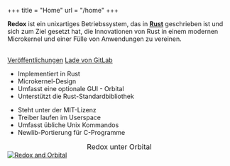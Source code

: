 +++
title = "Home"
url = "/home"
+++
<div class="row install-row">
  <div class="col-md-8">
    <p class="pitch">
    <b>Redox</b> ist ein unixartiges Betriebssystem, das in <a style="color: inherit;" href="https://www.rust-lang.org/"><b>Rust</b></a>
      geschrieben ist und sich zum Ziel gesetzt hat, die Innovationen von Rust in einem modernen Microkernel und einer Fülle von Anwendungen zu vereinen.
    </p>
  </div>
  <div class="col-md-4 install-box">
    <br/>
    <a class="btn btn-primary" href="https://gitlab.redox-os.org/redox-os/redox/releases">Veröffentlichungen</a>
    <a class="btn btn-default" href="https://gitlab.redox-os.org/redox-os/redox/">Lade von GitLab</a>
  </div>
</div>
<div class="row features">
  <div class="col-md-6">
    <ul class="laundry-list" style="margin-bottom: 0px;">
      <li>Implementiert in Rust</li>
      <li>Microkernel-Design</li>
      <li>Umfasst eine optionale GUI - Orbital</li>
      <li>Unterstützt die Rust-Standardbibliothek</li>
    </ul>
  </div>
  <div class="col-md-6">
    <ul class="laundry-list">
      <li>Steht unter der MIT-Lizenz</li>
      <li>Treiber laufen im Userspace</li>
      <li>Umfasst übliche Unix Kommandos</li>
      <li>Newlib-Portierung für C-Programme</li>
    </ul>
  </div>
</div>
<div class="row features">
  <div class="col-sm-12">
    <div style="font-size: 16px; text-align: center;">
      Redox unter Orbital
    </div>
    <a href="/img/redox-orbital/large.png">
      <picture>
        <source media="(min-width: 1300px)" srcset="/img/redox-orbital/large.webp" type="image/webp">
        <source media="(min-width: 640px)" srcset="/img/redox-orbital/medium.webp" type="image/webp">
        <source media="(min-width: 320px)" srcset="/img/redox-orbital/medium.webp" type="image/webp">
        <source media="(min-width: 1300px)" srcset="/img/redox-orbital/large.png" type="image/png">
        <source media="(min-width: 640px)" srcset="/img/redox-orbital/medium.png" type="image/png">
        <source media="(min-width: 320px)" srcset="/img/redox-orbital/small.png" type="image/png">
        <img src="/img/redox-orbital/medium.png" class="img-responsive" alt="Redox and Orbital">
      </picture>
    </a>
  </div>
</div>
